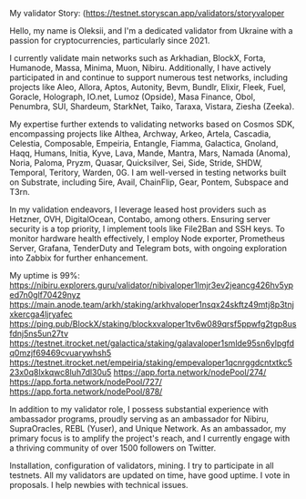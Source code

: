 My validator Story: (https://testnet.storyscan.app/validators/storyvaloper

Hello, my name is Oleksii, and I'm a dedicated validator from Ukraine with a passion for cryptocurrencies, particularly since 2021.

I currently validate main networks such as Arkhadian, BlockX, Forta, Humanode, Massa, Minima, Muon, Nibiru. Additionally, I have actively participated in and continue to support numerous test networks, including projects like Aleo, Allora, Aptos, Autonity, Bevm, Bundlr, Elixir, Fleek, Fuel, Goracle, Holograph, IO.net, Lumoz (Opside), Masa Finance, Obol, Penumbra, SUI, Shardeum, StarkNet, Taiko, Taraxa, Vistara, Ziesha (Zeeka).

My expertise further extends to validating networks based on Cosmos SDK, encompassing projects like Althea, Archway, Arkeo, Artela, Cascadia, Celestia, Composable, Empeiria, Entangle, Fiamma, Galactica, Gnoland, Haqq, Humans, Initia, Kyve, Lava, Mande, Mantra, Mars, Namada (Anoma), Noria, Paloma, Pryzm, Quasar, Quicksilver, Sei, Side, Stride, SHDW, Temporal, Teritory, Warden, 0G. I am well-versed in testing networks built on Substrate, including 5ire, Avail, ChainFlip, Gear, Pontem, Subspace and T3rn.

In my validation endeavors, I leverage leased host providers such as Hetzner, OVH, DigitalOcean, Contabo, among others. Ensuring server security is a top priority, I implement tools like File2Ban and SSH keys. To monitor hardware health effectively, I employ Node exporter, Prometheus Server, Grafana, TenderDuty and Telegram bots, with ongoing exploration into Zabbix for further enhancement.

My uptime is 99%:
https://nibiru.explorers.guru/validator/nibivaloper1lmjr3ev2jeancg426hv5yped7n0glf70429nyz
https://main.anode.team/arkh/staking/arkhvaloper1nsqx24skftz49mtj8p3tnjxkercga4ljryafec
https://ping.pub/BlockX/staking/blockxvaloper1tv6w089qrsf5ppwfg2tgp8usfdnj5ns5un27tv
https://testnet.itrocket.net/galactica/staking/galavaloper1smlde95sn6ylpgfdq0mzjf69469cvuarywhsh5
https://testnet.itrocket.net/empeiria/staking/empevaloper1qcnrggdcntxtkc523x0q8lxkqwc8luh7dl30u5
https://app.forta.network/nodePool/274/
https://app.forta.network/nodePool/727/
https://app.forta.network/nodePool/878/

In addition to my validator role, I possess substantial experience with ambassador programs, proudly serving as an ambassador for Nibiru, SupraOracles, REBL (Yuser), and Unique Network. As an ambassador, my primary focus is to amplify the project's reach, and I currently engage with a thriving community of over 1500 followers on Twitter.

Installation, configuration of validators, mining. I try to participate in all testnets. All my validators are updated on time, have good uptime. I vote in proposals. I help newbies with technical issues.
